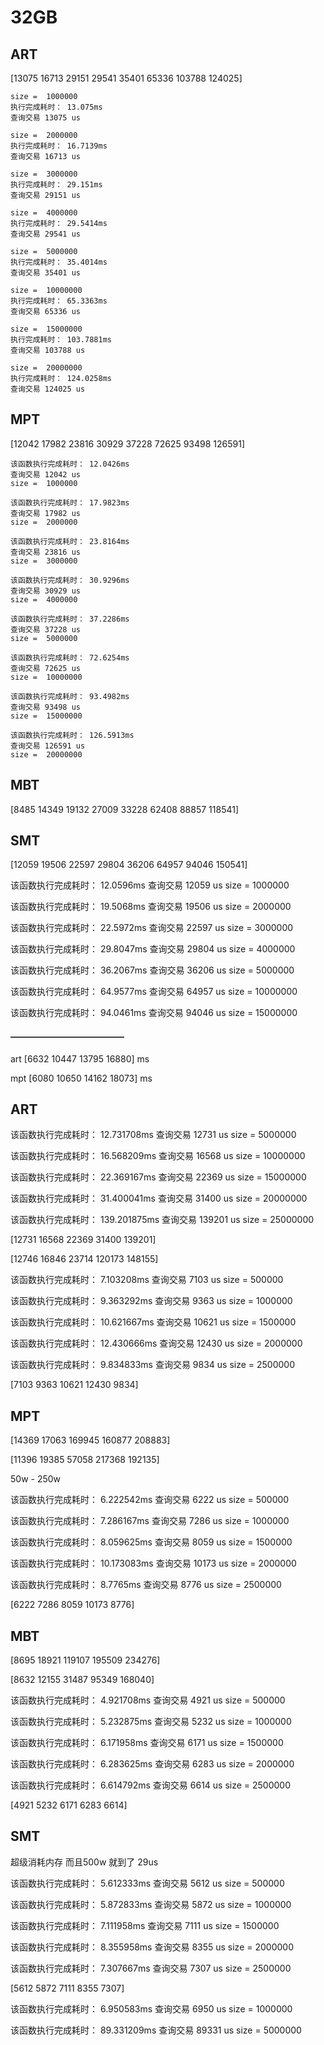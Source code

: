 # 32GB

## ART
[13075 16713 29151 29541 35401 65336 103788 124025]
````
size =  1000000
执行完成耗时： 13.075ms
查询交易 13075 us

size =  2000000
执行完成耗时： 16.7139ms
查询交易 16713 us

size =  3000000
执行完成耗时： 29.151ms
查询交易 29151 us

size =  4000000
执行完成耗时： 29.5414ms
查询交易 29541 us

size =  5000000
执行完成耗时： 35.4014ms
查询交易 35401 us

size =  10000000
执行完成耗时： 65.3363ms
查询交易 65336 us

size =  15000000
执行完成耗时： 103.7881ms
查询交易 103788 us

size =  20000000
执行完成耗时： 124.0258ms
查询交易 124025 us
````


## MPT
[12042 17982 23816 30929 37228 72625 93498 126591]
````
该函数执行完成耗时： 12.0426ms
查询交易 12042 us
size =  1000000

该函数执行完成耗时： 17.9823ms
查询交易 17982 us
size =  2000000

该函数执行完成耗时： 23.8164ms
查询交易 23816 us
size =  3000000

该函数执行完成耗时： 30.9296ms
查询交易 30929 us
size =  4000000

该函数执行完成耗时： 37.2286ms
查询交易 37228 us
size =  5000000

该函数执行完成耗时： 72.6254ms
查询交易 72625 us
size =  10000000

该函数执行完成耗时： 93.4982ms
查询交易 93498 us
size =  15000000

该函数执行完成耗时： 126.5913ms
查询交易 126591 us
size =  20000000
````

## MBT

[comment]: <> (size =  1000000  执行完成耗时： 8.4859ms  查询交易 8485 us)

[comment]: <> (size =  2000000)

[comment]: <> (执行完成耗时： 14.3498ms)

[comment]: <> (查询交易 14349 us)

[comment]: <> (size =  3000000)

[comment]: <> (执行完成耗时： 19.1328ms)

[comment]: <> (查询交易 19132 us)

[comment]: <> (size =  4000000)

[comment]: <> (执行完成耗时： 27.0097ms)

[comment]: <> (查询交易 27009 us)

[comment]: <> (size =  5000000)

[comment]: <> (执行完成耗时： 33.2287ms)

[comment]: <> (查询交易 33228 us)

[comment]: <> (size =  10000000)

[comment]: <> (执行完成耗时： 62.4089ms)

[comment]: <> (查询交易 62408 us)

[comment]: <> (size =  15000000)

[comment]: <> (执行完成耗时： 88.857ms)

[comment]: <> (查询交易 88857 us)

[comment]: <> (size =  20000000)

[comment]: <> (执行完成耗时： 118.541ms)

[comment]: <> (查询交易 118541 us)

[8485 14349 19132 27009 33228 62408 88857 118541]

## SMT

[12059 19506 22597 29804 36206 64957 94046 150541]

该函数执行完成耗时： 12.0596ms
查询交易 12059 us
size =  1000000

该函数执行完成耗时： 19.5068ms
查询交易 19506 us
size =  2000000

该函数执行完成耗时： 22.5972ms
查询交易 22597 us
size =  3000000

该函数执行完成耗时： 29.8047ms
查询交易 29804 us
size =  4000000

该函数执行完成耗时： 36.2067ms
查询交易 36206 us
size =  5000000

该函数执行完成耗时： 64.9577ms
查询交易 64957 us
size =  10000000

该函数执行完成耗时： 94.0461ms
查询交易 94046 us
size =  15000000












#### —————————————

art
[6632 10447 13795 16880]
ms

mpt
[6080 10650 14162 18073]
ms









## ART

该函数执行完成耗时： 12.731708ms
查询交易 12731 us
size =  5000000

该函数执行完成耗时： 16.568209ms
查询交易 16568 us
size =  10000000

该函数执行完成耗时： 22.369167ms
查询交易 22369 us
size =  15000000

该函数执行完成耗时： 31.400041ms
查询交易 31400 us
size =  20000000

该函数执行完成耗时： 139.201875ms
查询交易 139201 us
size =  25000000

[12731 16568 22369 31400 139201]

[12746 16846 23714 120173 148155]



该函数执行完成耗时： 7.103208ms
查询交易 7103 us
size =  500000

该函数执行完成耗时： 9.363292ms
查询交易 9363 us
size =  1000000

该函数执行完成耗时： 10.621667ms
查询交易 10621 us
size =  1500000

该函数执行完成耗时： 12.430666ms
查询交易 12430 us
size =  2000000

该函数执行完成耗时： 9.834833ms
查询交易 9834 us
size =  2500000

[7103 9363 10621 12430 9834]



## MPT

[14369 17063 169945 160877 208883]

[11396 19385 57058 217368 192135]


50w - 250w

该函数执行完成耗时： 6.222542ms
查询交易 6222 us
size =  500000

该函数执行完成耗时： 7.286167ms
查询交易 7286 us
size =  1000000

该函数执行完成耗时： 8.059625ms
查询交易 8059 us
size =  1500000

该函数执行完成耗时： 10.173083ms
查询交易 10173 us
size =  2000000

该函数执行完成耗时： 8.7765ms
查询交易 8776 us
size =  2500000

[6222 7286 8059 10173 8776]




## MBT

[8695 18921 119107 195509 234276]

[8632 12155 31487 95349 168040]


该函数执行完成耗时： 4.921708ms
查询交易 4921 us
size =  500000

该函数执行完成耗时： 5.232875ms
查询交易 5232 us
size =  1000000

该函数执行完成耗时： 6.171958ms
查询交易 6171 us
size =  1500000

该函数执行完成耗时： 6.283625ms
查询交易 6283 us
size =  2000000

该函数执行完成耗时： 6.614792ms
查询交易 6614 us
size =  2500000

[4921 5232 6171 6283 6614]



## SMT
超级消耗内存
而且500w 就到了 29us

该函数执行完成耗时： 5.612333ms
查询交易 5612 us
size =  500000

该函数执行完成耗时： 5.872833ms
查询交易 5872 us
size =  1000000

该函数执行完成耗时： 7.111958ms
查询交易 7111 us
size =  1500000

该函数执行完成耗时： 8.355958ms
查询交易 8355 us
size =  2000000

该函数执行完成耗时： 7.307667ms
查询交易 7307 us
size =  2500000

[5612 5872 7111 8355 7307]

该函数执行完成耗时： 6.950583ms
查询交易 6950 us
size =  1000000

该函数执行完成耗时： 89.331209ms
查询交易 89331 us
size =  5000000





